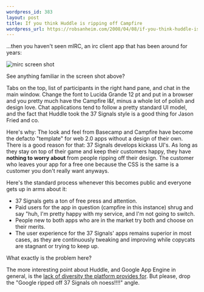 ```yaml
--- 
wordpress_id: 383
layout: post
title: If you think Huddle is ripping off Campfire
wordpress_url: https://robsanheim.com/2008/04/08/if-you-think-huddle-is-ripping-off-campfire/
---
```

...then you haven't seen mIRC, an irc client app that has been around for years:

<img src="https://www.aliendownload.com/files/screens/2228_mirc.gif" alt="mirc screen shot" />

See anything familiar in the screen shot above?

Tabs on the top, list of participants in the right hand pane, and chat in the main window.  Change the font to Lucida Grande 12 pt and put in a browser and you pretty much have the Campfire l&f, minus a whole lot of polish and design love.  Chat applications tend to follow a pretty standard UI model, and the fact that Huddle took the 37 Signals style is a good thing for Jason Fried and co.

Here's why: The look and feel from Basecamp and Campfire have become the defacto "template" for web 2.0 apps without a design of their own.  There is a good reason for that: 37 Signals develops kickass UI's.  As long as they stay on top of their game and keep their customers happy, they have <strong>nothing to worry about</strong> from people ripping off their design.  The customer who leaves your app for a free one because the CSS is the same is a customer you don't really want anyways.

Here's the standard process whenever this becomes public and everyone gets up in arms about it:

<ul>
<li>37 Signals gets a ton of free press and attention. </li>
	<li>Paid users for the app in question (campfire in this instance) shrug and say "huh, I'm pretty happy with my service, and I'm not going to switch.</li>
<li>People new to both apps who are in the market try both and choose on their merits.</li>
	<li>The user experience for the 37 Signals' apps remains superior in most cases, as they are continuously tweaking and improving while copycats are stagnant or trying to keep up.</li>
</ul>

What exactly is the problem here?

The more interesting point about Huddle, and Google App Engine in general, is the <a href="https://gilesbowkett.blogspot.com/2008/04/geek-politics-ftl.html">lack of diversity the platform provides for</a>.  But please, drop the "Google ripped off 37 Signals oh noess!!!!" angle.  
